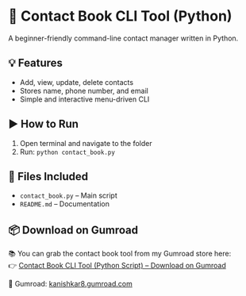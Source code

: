 # 📖 Contact Book CLI Tool (Python)

A beginner-friendly command-line contact manager written in Python.

## 💡 Features
- Add, view, update, delete contacts
- Stores name, phone number, and email
- Simple and interactive menu-driven CLI

## ▶️ How to Run
1. Open terminal and navigate to the folder
2. Run: `python contact_book.py`

## 📂 Files Included
- `contact_book.py` – Main script
- `README.md` – Documentation

## 📦 Download on Gumroad

📚 You can grab the contact book tool from my Gumroad store here:  
👉 [Contact Book CLI Tool (Python Script) – Download on Gumroad](https://kanishkar8.gumroad.com/l/pnpzaa?_gl=1*1e7wj4k*_ga*MjUwMDg1MjM0LjE3NTE5ODIxOTM.*_ga_6LJN6D94N6*czE3NTIxMzQ5NjAkbzMkZzEkdDE3NTIxMzYyODMkajE5JGwwJGgw)

🔗 Gumroad: [kanishkar8.gumroad.com](https://kanishkar8.gumroad.com)
